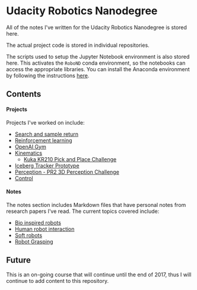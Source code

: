 # Udacity Robotics Nanodegree

All of the notes I've written for the Udacity Robotics Nanodegree is stored here.

The actual project code is stored in individual repositories.

The scripts used to setup the Jupyter Notebook environment is also stored here. This activates the `RoboND` conda environment, so the notebooks can access the appropriate libraries. You can install the Anaconda environment by following the instructions [here](../master/doc/configure_via_anaconda.md).

## Contents

#### Projects

Projects I've worked on include:
- [Search and sample return](../master/projects/search_and_sample_return)
- [Reinforcement learning](../master/projects/learning)
- [OpenAI Gym](../master/projects/gym)
- [Kinematics](../master/projects/kinematics/README.md)
    - [Kuka KR210 Pick and Place Challenge](../master/projects/kinematics/kuka_kr210/README.md)
- [Iceberg Tracker Prototype](../master/projects/Iceberg_Tracker/README.md)
- [Perception - PR2 3D Perception Challenge](../master/projects/perception/README.md)
- [Control](../master/projects/controls/README.md)

#### Notes

The notes section includes Markdown files that have personal notes from research papers I've read. The current topics covered include:
- [Bio inspired robots](../master/notes/bio_inspired)
- [Human robot interaction](../master/notes/human_robot_interaction)
- [Soft robots](../master/notes/soft_robots/README.md)
- [Robot Grasping](../master/notes/robot_grasping/README.md)

## Future

This is an on-going course that will continue until the end of 2017, thus I will continue to add content to this repository.
